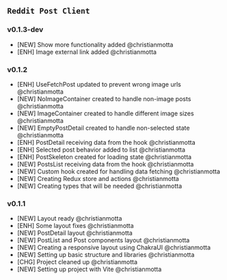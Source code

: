 ## `Reddit Post Client`

### v0.1.3-dev

- [NEW] Show more functionality added @christianmotta
- [ENH] Image external link added @christianmotta

### v0.1.2

- [ENH] UseFetchPost updated to prevent wrong image urls @christianmotta
- [NEW] NoImageContainer created to handle non-image posts @christianmotta
- [NEW] ImageContainer created to handle different image sizes @christianmotta
- [NEW] EmptyPostDetail created to handle non-selected state @christianmotta
- [ENH] PostDetail receiving data from the hook @christianmotta
- [ENH] Selected post behavior added to list @christianmotta
- [ENH] PostSkeleton created for loading state @christianmotta
- [NEW] PostsList receiving data from the hook @christianmotta
- [NEW] Custom hook created for handling data fetching @christianmotta
- [NEW] Creating Redux store and actions @christianmotta
- [NEW] Creating types that will be needed @christianmotta

### v0.1.1

- [NEW] Layout ready @christianmotta
- [ENH] Some layout fixes @christianmotta
- [NEW] PostDetail layout @christianmotta
- [NEW] PostList and Post components layout @christianmotta
- [NEW] Creating a responsive layout using ChakraUI @christianmotta
- [NEW] Setting up basic structure and libraries @christianmotta
- [CHG] Project cleaned up @christianmotta
- [NEW] Setting up project with Vite @christianmotta
